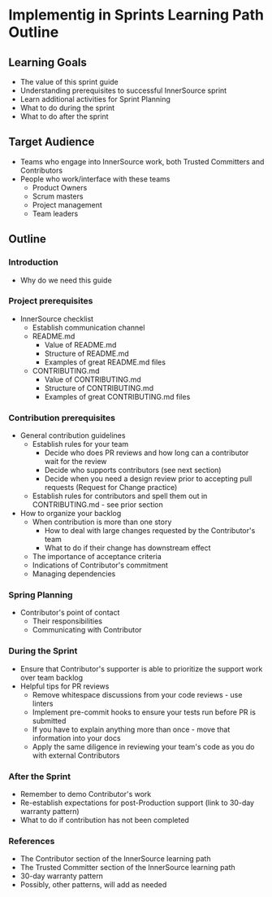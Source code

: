 # Implementig in Sprints Learning Path Outline

## Learning Goals

- The value of this sprint guide
- Understanding prerequisites to successful InnerSource sprint
- Learn additional activities for Sprint Planning
- What to do during the sprint
- What to do after the sprint

## Target Audience

- Teams who engage into InnerSource work, both Trusted Committers and Contributors
- People who work/interface with these teams 
    - Product Owners
    - Scrum masters
    - Project management
    - Team leaders

## Outline

### Introduction

- Why do we need this guide

### Project prerequisites
- InnerSource checklist
    - Establish communication channel
    - README.md
        - Value of README.md
        - Structure of README.md
        - Examples of great README.md files
    - CONTRIBUTING.md
        - Value of CONTRIBUTING.md
        - Structure of CONTRIBUTING.md
        - Examples of great CONTRIBUTING.md files

### Contribution prerequisites
- General contribution guidelines
    - Establish rules for your team
        - Decide who does PR reviews and how long can a contributor wait for the review
        - Decide who supports contributors (see next section)
        - Decide when you need a design review prior to accepting pull requests (Request for Change practice)
    - Establish rules for contributors and spell them out in CONTRIBUTING.md - see prior section
- How to organize your backlog
    - When contribution is more than one story
        - How to deal with large changes requested by the Contributor's team
        - What to do if their change has downstream effect
    - The importance of acceptance criteria
    - Indications of Contributor's commitment
    - Managing dependencies

### Spring Planning
- Contributor's point of contact
    - Their responsibilities
    - Communicating with Contributor

### During the Sprint
- Ensure that Contributor's supporter is able to prioritize the support work over team backlog
- Helpful tips for PR reviews
    - Remove whitespace discussions from your code reviews - use linters
    - Implement pre-commit hooks to ensure your tests run before PR is submitted
    - If you have to explain anything more than once - move that information into your docs
    - Apply the same diligence in reviewing your team's code as you do with external Contributors

### After the Sprint
- Remember to demo Contributor's work
- Re-establish expectations for post-Production support (link to 30-day warranty pattern)
- What to do if contribution has not been completed

### References

- The Contributor section of the InnerSource learning path
- The Trusted Committer section of the InnerSource learning path 
- 30-day warranty pattern
- Possibly, other patterns, will add as needed
